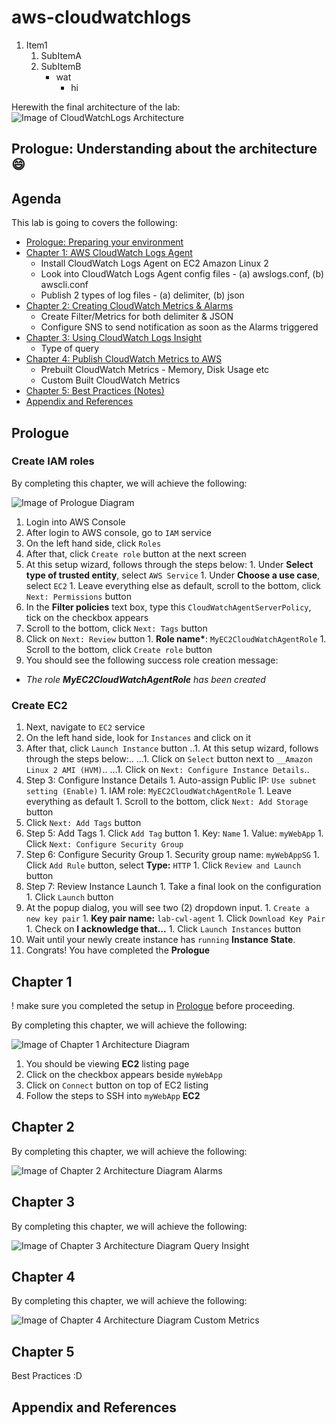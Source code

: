 # aws-cloudwatchlogs

1. Item1
   1. SubItemA
   2. SubItemB
      - wat
        - hi

Herewith the final architecture of the lab:
![Image of CloudWatchLogs Architecture](https://d2908q01vomqb2.cloudfront.net/fc074d501302eb2b93e2554793fcaf50b3bf7291/2018/04/25/SPO_Data-ingestion_final.png)

## Prologue: Understanding about the architecture :smile:


## Agenda
This lab is going to covers the following:
- [Prologue: Preparing your environment](#Prologue)
- [Chapter 1: AWS CloudWatch Logs Agent](#Chapter-1)
  - Install CloudWatch Logs Agent on EC2 Amazon Linux 2
  - Look into CloudWatch Logs Agent config files - (a) awslogs.conf, (b) awscli.conf
  - Publish 2 types of log files - (a) delimiter, (b) json
- [Chapter 2: Creating CloudWatch Metrics & Alarms](#Chapter-2)
  - Create Filter/Metrics for both delimiter & JSON
  - Configure SNS to send notification as soon as the Alarms triggered
- [Chapter 3: Using CloudWatch Logs Insight](#Chapter-3)
  - Type of query
- [Chapter 4: Publish CloudWatch Metrics to AWS](#Chapter-4)
  - Prebuilt CloudWatch Metrics - Memory, Disk Usage etc
  - Custom Built CloudWatch Metrics
- [Chapter 5: Best Practices (Notes)](#Chapter-5)
- [Appendix and References](#References-and-References)


## Prologue
### Create IAM roles
By completing this chapter, we will achieve the following:

![Image of Prologue Diagram](https)
1. Login into AWS Console
1. After login to AWS console, go to `IAM` service
1. On the left hand side, click `Roles`
1. After that, click `Create role` button at the next screen
  1. At this setup wizard, follows through the steps below:
    1. Under __Select type of trusted entity__, select `AWS Service`
    1. Under __Choose a use case__, select `EC2`
    1. Leave everything else as default, scroll to the bottom, click `Next: Permissions` button
  1. In the __Filter policies__ text box, type this `CloudWatchAgentServerPolicy`, tick on the checkbox appears
  1. Scroll to the bottom, click `Next: Tags` button
  1. Click on `Next: Review` button
    1. __Role name*__: `MyEC2CloudWatchAgentRole`
    1. Scroll to the bottom, click `Create role` button
  1. You should see the following success role creation message:
  - *The role __MyEC2CloudWatchAgentRole__ has been created*

### Create EC2
1. Next, navigate to `EC2` service
1. On the left hand side, look for `Instances` and click on it
1. After that, click `Launch Instance` button
..1. At this setup wizard, follows through the steps below:..
...1. Click on `Select` button next to `__Amazon Linux 2 AMI (HVM)`..
...1. Click on `Next: Configure Instance Details`..
  1. Step 3: Configure Instance Details
    1. Auto-assign Public IP: `Use subnet setting (Enable)`
    1. IAM role: `MyEC2CloudWatchAgentRole`
    1. Leave everything as default
    1. Scroll to the bottom, click `Next: Add Storage` button
  1. Click `Next: Add Tags` button
  1. Step 5: Add Tags
    1. Click `Add Tag` button
    1. Key: `Name`
    1. Value: `myWebApp`
    1. Click `Next: Configure Security Group`
  1. Step 6: Configure Security Group
    1. Security group name: `myWebAppSG`
    1. Click `Add Rule` button, select __Type:__ `HTTP`
    1. Click `Review and Launch` button
  1. Step 7: Review Instance Launch
    1. Take a final look on the configuration
    1. Click `Launch` button
  1. At the popup dialog, you will see two (2) dropdown input.
    1. `Create a new key pair`
    1. __Key pair name:__ `lab-cwl-agent`
    1. Click `Download Key Pair`
    1. Check on __I acknowledge that...__
    1. Click `Launch Instances` button
  1. Wait until your newly create instance has `running` __Instance State__.
  1. Congrats! You have completed the __Prologue__

## Chapter 1
! make sure you completed the setup in [Prologue](#Prologue) before proceeding.

By completing this chapter, we will achieve the following:

![Image of Chapter 1 Architecture Diagram](https)
1. You should be viewing __EC2__ listing page
1. Click on the checkbox appears beside `myWebApp`
1. Click on `Connect` button on top of EC2 listing
1. Follow the steps to SSH into `myWebApp` __EC2__

## Chapter 2
By completing this chapter, we will achieve the following:

![Image of Chapter 2 Architecture Diagram](https)
Alarms

## Chapter 3
By completing this chapter, we will achieve the following:

![Image of Chapter 3 Architecture Diagram](https)
Query Insight

## Chapter 4
By completing this chapter, we will achieve the following:

![Image of Chapter 4 Architecture Diagram](https)
Custom Metrics

## Chapter 5
Best Practices :D

## Appendix and References
